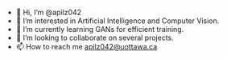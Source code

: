 - 👋 Hi, I’m @apilz042
- 👀 I’m interested in Artificial Intelligence and Computer Vision.
- 🌱 I’m currently learning GANs for efficient training.
- 💞️ I’m looking to collaborate on several projects.
- 📫 How to reach me apilz042@uottawa.ca

<!---
apilz042/apilz042 is a ✨ special ✨ repository because its `README.md` (this file) appears on your GitHub profile.
You can click the Preview link to take a look at your changes.
--->
